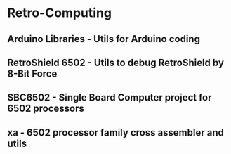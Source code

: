 # Retro-Computing

## Arduino Libraries - Utils for Arduino coding

## RetroShield 6502 - Utils to debug RetroShield by 8-Bit Force 

## SBC6502 - Single Board Computer project for 6502 processors

## xa - 6502 processor family cross assembler and utils
